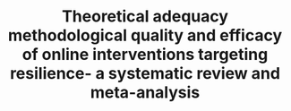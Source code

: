 --- 
abstract: '' 
authors: 
 - A Díaz-García
 -  franke
 -  R Herrero
 -  admin
 -  C Botella
doi: '' 
featured: false 
publication: '*European journal of public health*, NA' 
publication_short: '' 
publishDate: '2021-01-01' 
title: 'Theoretical adequacy  methodological quality and efficacy of online interventions targeting resilience- a systematic review and meta-analysis' 
url_code: '' 
url_dataset: '' 
url_pdf: '' 
url_poster: '' 
url_project: '' 
url_slides: '' 
url_source: '' 
url_video: '' 
---